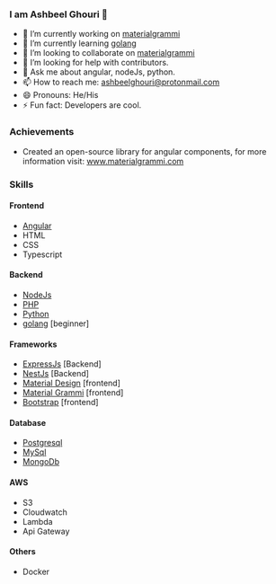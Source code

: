 ### I am Ashbeel Ghouri 👋

- 🔭 I’m currently working on [materialgrammi](www.materialgrammi.com)
- 🌱 I’m currently learning [golang](https://go.dev/)
- 👯 I’m looking to collaborate on [materialgrammi](www.materialgrammi.com)
- 🤔 I’m looking for help with contributors.
- 💬 Ask me about angular, nodeJs, python.
- 📫 How to reach me: ashbeelghouri@protonmail.com
- 😄 Pronouns: He/His
- ⚡ Fun fact: Developers are cool.

### Achievements
- Created an open-source library for angular components, for more information visit: www.materialgrammi.com

### Skills
#### Frontend
- [Angular](https://angular.io/)
- HTML
- CSS
- Typescript

#### Backend
- [NodeJs](https://nodejs.org/)
- [PHP](https://www.php.net/)
- [Python](https://www.python.org/)
- [golang](https://go.dev/) [beginner]


#### Frameworks
- [ExpressJs](https://expressjs.com/) [Backend]
- [NestJs](https://nestjs.com/) [Backend]
- [Material Design](https://material.angular.io/) [frontend]
- [Material Grammi](https://www.materialgrammi.com/) [frontend]
- [Bootstrap](https://getbootstrap.com/docs/5.1/getting-started/introduction/) [frontend]

#### Database
- [Postgresql](https://www.postgresql.org/)
- [MySql](https://www.mysql.com/)
- [MongoDb](https://www.mongodb.com/)

#### AWS
- S3
- Cloudwatch
- Lambda
- Api Gateway

#### Others
- Docker

